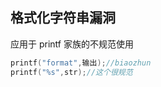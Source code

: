 ## 格式化字符串漏洞
应用于 printf 家族的不规范使用
```cpp
printf("format",输出);//biaozhun
printf("%s",str);//这个很规范

```
<!--stackedit_data:
eyJoaXN0b3J5IjpbLTg3ODIyNjgyOF19
-->